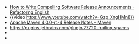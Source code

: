 - [How to Write Compelling Software Release Announcements · Refactoring English](https://refactoringenglish.com/chapters/release-announcements/)
- {{video https://www.youtube.com/watch?v=Gzp_XngHMn8}}
- [Apache Maven 4.0.0-rc-4 Release Notes – Maven](https://maven.apache.org/docs/4.0.0-rc-4/release-notes.html)
- https://plugins.jetbrains.com/plugin/27720-trailing-spaces
-
-